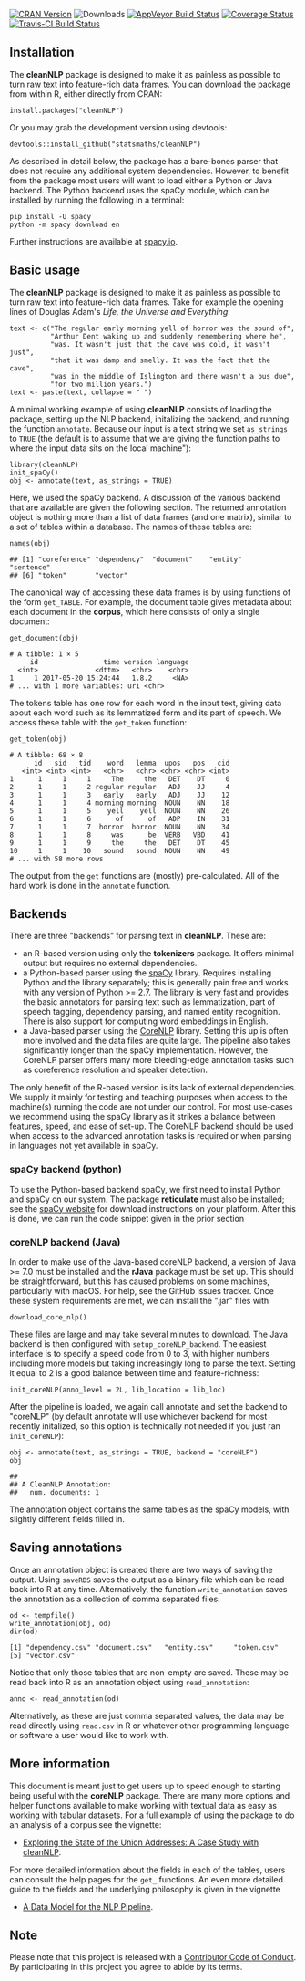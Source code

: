 [![CRAN Version](http://www.r-pkg.org/badges/version/cleanNLP)](https://CRAN.R-project.org/package=cleanNLP) ![Downloads](http://cranlogs.r-pkg.org/badges/cleanNLP) [![AppVeyor Build Status](https://ci.appveyor.com/api/projects/status/github/statsmaths/cleanNLP?branch=master&svg=true)](https://ci.appveyor.com/project/statsmaths/cleanNLP) [![Coverage Status](https://img.shields.io/codecov/c/github/statsmaths/cleanNLP/master.svg)](https://codecov.io/github/statsmaths/cleanNLP?branch=master) [![Travis-CI Build Status](https://travis-ci.org/statsmaths/cleanNLP.svg?branch=master)](https://travis-ci.org/statsmaths/cleanNLP)

## Installation

The **cleanNLP** package is designed to make it as painless as possible
to turn raw text into feature-rich data frames. You can download the
package from within R, either directly from CRAN:
```{r}
install.packages("cleanNLP")
```
Or you may grab the development version using devtools:
```{r}
devtools::install_github("statsmaths/cleanNLP")
```
As described in detail below, the package has a bare-bones parser that
does not require any additional system dependencies. However, to benefit
from the package most users will want to load either a Python or Java
backend. The Python backend uses the spaCy module, which can be installed
by running the following in a terminal:
```{sh}
pip install -U spacy
python -m spacy download en
```
Further instructions are available at [spacy.io](https://spacy.io/docs/usage/models).

## Basic usage

The **cleanNLP** package is designed to make it as painless as possible
to turn raw text into feature-rich data frames. Take for example the
opening lines of Douglas Adam's *Life, the Universe and Everything*:

```{r}
text <- c("The regular early morning yell of horror was the sound of",
          "Arthur Dent waking up and suddenly remembering where he",
          "was. It wasn't just that the cave was cold, it wasn't just",
          "that it was damp and smelly. It was the fact that the cave",
          "was in the middle of Islington and there wasn't a bus due",
          "for two million years.")
text <- paste(text, collapse = " ")
```

A minimal working example of using **cleanNLP** consists of loading the
package, setting up the NLP backend, initalizing the backend, and running
the function `annotate`. Because our input is a text string we set `as_strings`
to `TRUE` (the default is to assume that we are giving the function paths to
where the input data sits on the local machine"):

```{r}
library(cleanNLP)
init_spaCy()
obj <- annotate(text, as_strings = TRUE)
```

Here, we used the spaCy backend. A discussion of the various backend that
are available are given the following section. The returned annotation
object is nothing more than a list of data frames (and one matrix),
similar to a set of tables within a database. The names of these tables
are:

```{r}
names(obj)
```
```
## [1] "coreference" "dependency"  "document"    "entity"      "sentence"
## [6] "token"       "vector"
```

The canonical way of accessing these data frames is by using functions of
the form `get_TABLE`. For example, the document table gives metadata about
each document in the **corpus**, which here consists of only a single
document:

```{r}
get_document(obj)
```
```
# A tibble: 1 × 5
     id                time version language
  <int>              <dttm>   <chr>    <chr>
1     1 2017-05-20 15:24:44   1.8.2     <NA>
# ... with 1 more variables: uri <chr>
```

The tokens table has one row for each word in the input text, giving data
about each word such as its lemmatized form and its part of speech. We
access these table with the `get_token` function:

```{r}
get_token(obj)
```
```
# A tibble: 68 × 8
      id   sid   tid    word   lemma  upos   pos   cid
   <int> <int> <int>   <chr>   <chr> <chr> <chr> <int>
1      1     1     1     The     the   DET    DT     0
2      1     1     2 regular regular   ADJ    JJ     4
3      1     1     3   early   early   ADJ    JJ    12
4      1     1     4 morning morning  NOUN    NN    18
5      1     1     5    yell    yell  NOUN    NN    26
6      1     1     6      of      of   ADP    IN    31
7      1     1     7  horror  horror  NOUN    NN    34
8      1     1     8     was      be  VERB   VBD    41
9      1     1     9     the     the   DET    DT    45
10     1     1    10   sound   sound  NOUN    NN    49
# ... with 58 more rows
```

The output from the `get` functions are (mostly) pre-calculated. All of the hard
work is done in the `annotate` function.

## Backends

There are three "backends" for parsing text in **cleanNLP**. These are:

- an R-based version using only the **tokenizers** package. It offers minimal
output but requires no external dependencies.
- a Python-based parser using the [spaCy](https://spacy.io/) library.
Requires installing Python and the library separately; this is generally
pain free and works with any version of Python >= 2.7. The library is very
fast and provides the basic annotators for parsing text such as lemmatization,
part of speech tagging, dependency parsing, and named entity recognition.
There is also support for computing word embeddings in English.
- a Java-based parser using the [CoreNLP](http://stanfordnlp.github.io/CoreNLP/)
library. Setting this up is often more involved and the data files are quite
large. The pipeline also takes significantly longer than the spaCy implementation.
However, the CoreNLP parser offers many more bleeding-edge annotation tasks
such as coreference resolution and speaker detection.

The only benefit of the R-based version is its lack of external dependencies.
We supply it mainly for testing and teaching purposes when access to the machine(s)
running the code are not under our control. For most use-cases we recommend using
the spaCy library as it strikes a balance between features, speed, and ease of set-up.
The CoreNLP backend should be used when access to the advanced annotation tasks
is required or when parsing in languages not yet available in spaCy.

### spaCy backend (python)

To use the Python-based backend spaCy, we first need to install Python and spaCy
on our system. The package **reticulate** must also be installed; see the
[spaCy website](https://spacy.io/docs/usage/) for download instructions on
your platform. After this is done, we can run the code snippet given in the
prior section

### coreNLP backend (Java)

In order to make use of the Java-based coreNLP backend, a version of Java >= 7.0 must be
installed and the **rJava** package must be set up. This should be
straightforward, but this has caused problems on some machines, particularly
with macOS. For help, see the GitHub issues tracker. Once these system
requirements are met, we can install the ".jar" files with

```{r}
download_core_nlp()
```

These files are large and may take several minutes to download. The Java
backend is then configured with `setup_coreNLP_backend`. The easiest
interface is to specify a speed code from 0 to 3, with higher numbers
including more models but taking increasingly long to parse the text.
Setting it equal to 2 is a good balance between time and
feature-richness:

```{r}
init_coreNLP(anno_level = 2L, lib_location = lib_loc)
```

After the pipeline is loaded, we again call annotate and set the
backend to "coreNLP" (by default annotate will use whichever backend
for most recently initalized, so this option is technically not
needed if you just ran `init_coreNLP`):

```{r}
obj <- annotate(text, as_strings = TRUE, backend = "coreNLP")
obj
```
```
##
## A CleanNLP Annotation:
##   num. documents: 1
```

The annotation object contains the same tables as the spaCy models,
with slightly different fields filled in.

## Saving annotations

Once an annotation object is created there are two ways of saving the output.
Using `saveRDS` saves the output as a binary file which can be read back into
R at any time. Alternatively, the function `write_annotation` saves the annotation
as a collection of comma separated files:

```{r}
od <- tempfile()
write_annotation(obj, od)
dir(od)
```
```
[1] "dependency.csv" "document.csv"   "entity.csv"     "token.csv"
[5] "vector.csv"
```

Notice that only those tables that are non-empty are saved. These may be
read back into R as an annotation object using `read_annotation`:

```{r}
anno <- read_annotation(od)
```

Alternatively, as these are just comma separated values, the data may be read
directly using `read.csv` in R or whatever other programming language or software
a user would like to work with.

## More information

This document is meant just to get users up to speed enough to starting being
useful with the **coreNLP** package. There are many more options and helper
functions available to make working with textual data as easy as working with
tabular datasets. For a full example of using the package to do an analysis
of a corpus see the vignette:

 - [Exploring the State of the Union Addresses: A Case Study with cleanNLP](case_study.html).

For more detailed information about the fields in each of the tables, users
can consult the help pages for the `get_` functions. An even more detailed
guide to the fields and the underlying philosophy is given in the vignette

- [A Data Model for the NLP Pipeline](schema.html).

## Note

Please note that this project is released with a [Contributor Code of Conduct](CONDUCT.md). By participating in this project you agree to abide by its terms.


